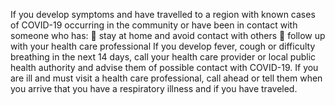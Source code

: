 If you develop symptoms and have travelled to a region with known cases of COVID-19
occurring in the community or have been in contact with someone who has:
 stay at home and avoid contact with others
 follow up with your health care professional
If you develop fever, cough or difficulty breathing in the next 14 days, call your health
care provider or local public health authority and advise them of possible contact with
COVID-19.
If you are ill and must visit a health care professional, call ahead or tell them when you
arrive that you have a respiratory illness and if you have traveled.
